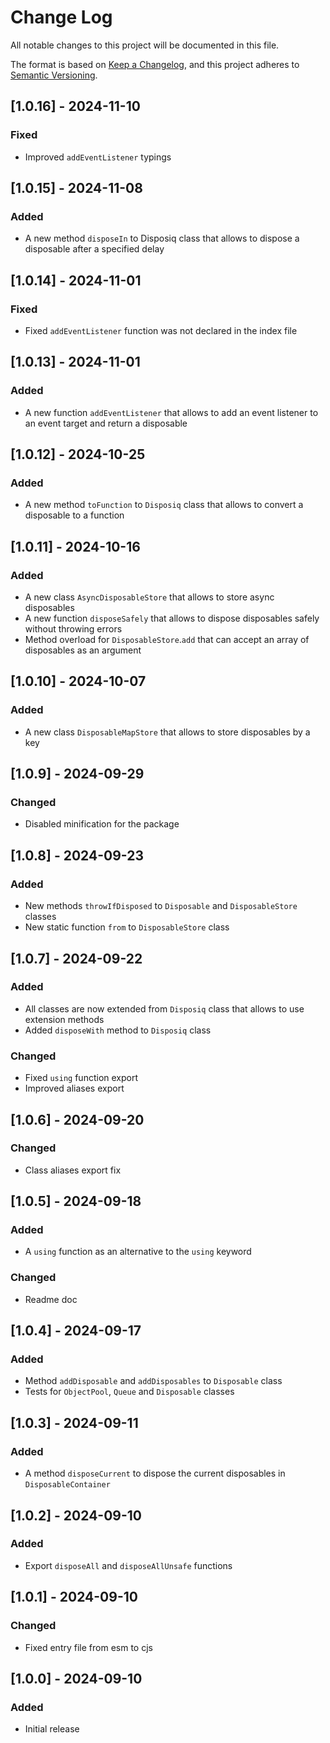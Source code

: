 # Change Log

All notable changes to this project will be documented in this file.

The format is based on [Keep a Changelog](https://keepachangelog.com/en/1.0.0/),
and this project adheres to [Semantic Versioning](https://semver.org/spec/v2.0.0.html).

## [1.0.16] - 2024-11-10

### Fixed

- Improved `addEventListener` typings

## [1.0.15] - 2024-11-08

### Added

- A new method `disposeIn` to Disposiq class that allows to dispose a disposable after a specified delay

## [1.0.14] - 2024-11-01

### Fixed

- Fixed `addEventListener` function was not declared in the index file

## [1.0.13] - 2024-11-01

### Added

- A new function `addEventListener` that allows to add an event listener to an event target and return a disposable

## [1.0.12] - 2024-10-25

### Added

- A new method `toFunction` to `Disposiq` class that allows to convert a disposable to a function

## [1.0.11] - 2024-10-16

### Added

- A new class `AsyncDisposableStore` that allows to store async disposables
- A new function `disposeSafely` that allows to dispose disposables safely without throwing errors
- Method overload for `DisposableStore`.`add` that can accept an array of disposables as an argument

## [1.0.10] - 2024-10-07

### Added

- A new class `DisposableMapStore` that allows to store disposables by a key

## [1.0.9] - 2024-09-29

### Changed

- Disabled minification for the package

## [1.0.8] - 2024-09-23

### Added

- New methods `throwIfDisposed` to `Disposable` and `DisposableStore` classes
- New static function `from` to `DisposableStore` class

## [1.0.7] - 2024-09-22

### Added

- All classes are now extended from `Disposiq` class that allows to use extension methods
- Added `disposeWith` method to `Disposiq` class

### Changed

- Fixed `using` function export
- Improved aliases export

## [1.0.6] - 2024-09-20

### Changed

- Class aliases export fix

## [1.0.5] - 2024-09-18

### Added

- A `using` function as an alternative to the `using` keyword

### Changed

- Readme doc

## [1.0.4] - 2024-09-17

### Added

- Method `addDisposable` and `addDisposables` to `Disposable` class
- Tests for `ObjectPool`, `Queue` and `Disposable` classes

## [1.0.3] - 2024-09-11

### Added

- A method `disposeCurrent` to dispose the current disposables in `DisposableContainer`

## [1.0.2] - 2024-09-10

### Added

- Export `disposeAll` and `disposeAllUnsafe` functions

## [1.0.1] - 2024-09-10

### Changed

- Fixed entry file from esm to cjs

## [1.0.0] - 2024-09-10

### Added

- Initial release